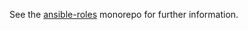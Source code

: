 See the [ansible-roles](https://github.com/escapace/ansible-roles) monorepo for further information.
